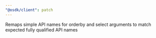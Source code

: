 ```yaml
---
"@osdk/client": patch
---
```


Remaps simple API names for orderby and select arguments to match expected fully qualified API names
